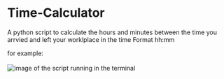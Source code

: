 # Time-Calculator
A python script to calculate the hours and minutes between the time you arrvied and left your worklplace in the time Format hh:mm

for example:
<br><br>
![image of the script running in the terminal](https://i.ibb.co/5sfztB2/terminal-Time-Calculation.png)
